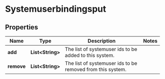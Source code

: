 
# Systemuserbindingsput

## Properties
Name | Type | Description | Notes
------------ | ------------- | ------------- | -------------
**add** | **List&lt;String&gt;** | The list of systemuser ids to be added to this system. | 
**remove** | **List&lt;String&gt;** | The list of systemuser ids to be removed from this system. | 



